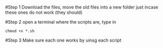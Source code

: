 #Step 1
Download the files, move the old files into a new folder just incase these ones do not work (they should)

#Step 2
open a terminal where the scripts are, type in
```
chmod +x *.sh
```

#Step 3
Make sure each one works by uinsg each script

